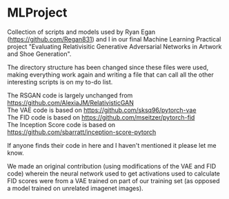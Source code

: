 # MLProject

Collection of scripts and models used by Ryan Egan (https://github.com/Regan831) and I in our final Machine Learning Practical project "Evaluating Relativisitic Generative Adversarial Networks in Artwork and Shoe Generation".

The directory structure has been changed since these files were used, making everything work again and writing a file that can call all the other interesting scripts is on my to-do list.

The RSGAN code is largely unchanged from https://github.com/AlexiaJM/RelativisticGAN  
The VAE code is based on https://github.com/sksq96/pytorch-vae  
The FID code is based on https://github.com/mseitzer/pytorch-fid  
The Inception Score code is based on https://github.com/sbarratt/inception-score-pytorch  

If anyone finds their code in here and I haven't mentioned it please let me know.

We made an original contribution (using modifications of the VAE and FID code) wherein the neural network used to get activations used to calculate FID scores were from a VAE trained on part of our training set (as opposed a model trained on unrelated imagenet images). 
